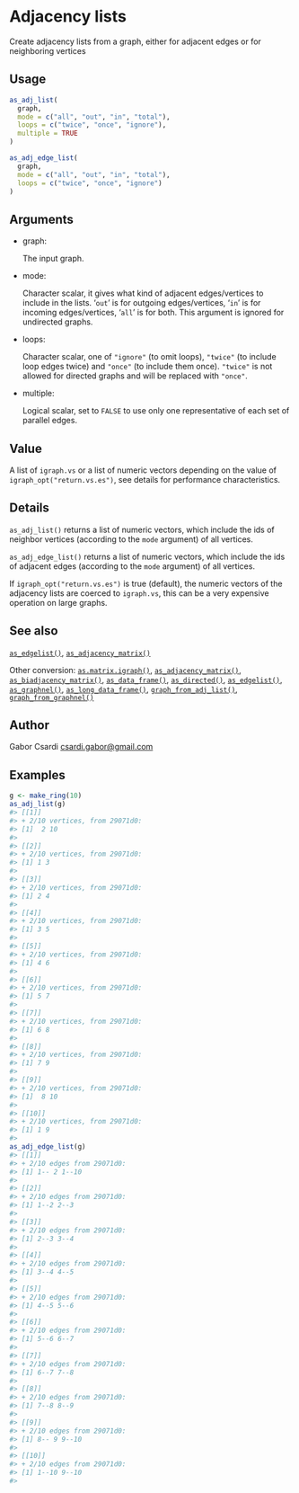 # Adjacency lists

Create adjacency lists from a graph, either for adjacent edges or for
neighboring vertices

## Usage

``` r
as_adj_list(
  graph,
  mode = c("all", "out", "in", "total"),
  loops = c("twice", "once", "ignore"),
  multiple = TRUE
)

as_adj_edge_list(
  graph,
  mode = c("all", "out", "in", "total"),
  loops = c("twice", "once", "ignore")
)
```

## Arguments

- graph:

  The input graph.

- mode:

  Character scalar, it gives what kind of adjacent edges/vertices to
  include in the lists. ‘`out`’ is for outgoing edges/vertices, ‘`in`’
  is for incoming edges/vertices, ‘`all`’ is for both. This argument is
  ignored for undirected graphs.

- loops:

  Character scalar, one of `"ignore"` (to omit loops), `"twice"` (to
  include loop edges twice) and `"once"` (to include them once).
  `"twice"` is not allowed for directed graphs and will be replaced with
  `"once"`.

- multiple:

  Logical scalar, set to `FALSE` to use only one representative of each
  set of parallel edges.

## Value

A list of `igraph.vs` or a list of numeric vectors depending on the
value of `igraph_opt("return.vs.es")`, see details for performance
characteristics.

## Details

`as_adj_list()` returns a list of numeric vectors, which include the ids
of neighbor vertices (according to the `mode` argument) of all vertices.

`as_adj_edge_list()` returns a list of numeric vectors, which include
the ids of adjacent edges (according to the `mode` argument) of all
vertices.

If `igraph_opt("return.vs.es")` is true (default), the numeric vectors
of the adjacency lists are coerced to `igraph.vs`, this can be a very
expensive operation on large graphs.

## See also

[`as_edgelist()`](https://r.igraph.org/reference/as_edgelist.md),
[`as_adjacency_matrix()`](https://r.igraph.org/reference/as_adjacency_matrix.md)

Other conversion:
[`as.matrix.igraph()`](https://r.igraph.org/reference/as.matrix.igraph.md),
[`as_adjacency_matrix()`](https://r.igraph.org/reference/as_adjacency_matrix.md),
[`as_biadjacency_matrix()`](https://r.igraph.org/reference/as_biadjacency_matrix.md),
[`as_data_frame()`](https://r.igraph.org/reference/graph_from_data_frame.md),
[`as_directed()`](https://r.igraph.org/reference/as_directed.md),
[`as_edgelist()`](https://r.igraph.org/reference/as_edgelist.md),
[`as_graphnel()`](https://r.igraph.org/reference/as_graphnel.md),
[`as_long_data_frame()`](https://r.igraph.org/reference/as_long_data_frame.md),
[`graph_from_adj_list()`](https://r.igraph.org/reference/graph_from_adj_list.md),
[`graph_from_graphnel()`](https://r.igraph.org/reference/graph_from_graphnel.md)

## Author

Gabor Csardi <csardi.gabor@gmail.com>

## Examples

``` r
g <- make_ring(10)
as_adj_list(g)
#> [[1]]
#> + 2/10 vertices, from 29071d0:
#> [1]  2 10
#> 
#> [[2]]
#> + 2/10 vertices, from 29071d0:
#> [1] 1 3
#> 
#> [[3]]
#> + 2/10 vertices, from 29071d0:
#> [1] 2 4
#> 
#> [[4]]
#> + 2/10 vertices, from 29071d0:
#> [1] 3 5
#> 
#> [[5]]
#> + 2/10 vertices, from 29071d0:
#> [1] 4 6
#> 
#> [[6]]
#> + 2/10 vertices, from 29071d0:
#> [1] 5 7
#> 
#> [[7]]
#> + 2/10 vertices, from 29071d0:
#> [1] 6 8
#> 
#> [[8]]
#> + 2/10 vertices, from 29071d0:
#> [1] 7 9
#> 
#> [[9]]
#> + 2/10 vertices, from 29071d0:
#> [1]  8 10
#> 
#> [[10]]
#> + 2/10 vertices, from 29071d0:
#> [1] 1 9
#> 
as_adj_edge_list(g)
#> [[1]]
#> + 2/10 edges from 29071d0:
#> [1] 1-- 2 1--10
#> 
#> [[2]]
#> + 2/10 edges from 29071d0:
#> [1] 1--2 2--3
#> 
#> [[3]]
#> + 2/10 edges from 29071d0:
#> [1] 2--3 3--4
#> 
#> [[4]]
#> + 2/10 edges from 29071d0:
#> [1] 3--4 4--5
#> 
#> [[5]]
#> + 2/10 edges from 29071d0:
#> [1] 4--5 5--6
#> 
#> [[6]]
#> + 2/10 edges from 29071d0:
#> [1] 5--6 6--7
#> 
#> [[7]]
#> + 2/10 edges from 29071d0:
#> [1] 6--7 7--8
#> 
#> [[8]]
#> + 2/10 edges from 29071d0:
#> [1] 7--8 8--9
#> 
#> [[9]]
#> + 2/10 edges from 29071d0:
#> [1] 8-- 9 9--10
#> 
#> [[10]]
#> + 2/10 edges from 29071d0:
#> [1] 1--10 9--10
#> 
```
